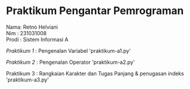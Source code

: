 # Praktikum Pengantar Pemrograman
<div> Nama: Retno Helviani </div>
<div> Nim : 231031008 </div>
<div> Prodi : Sistem Informasi A </div>

*Praktikum 1* : Pengenalan Variabel 'praktikum-a1.py'

*Praktikum 2* : Pengenalan Operator 'praktikum-a2.py'

Praktikum 3 : Rangkaian Karakter dan Tugas Panjang & penugasan indeks 'praktikum-a3.py'

